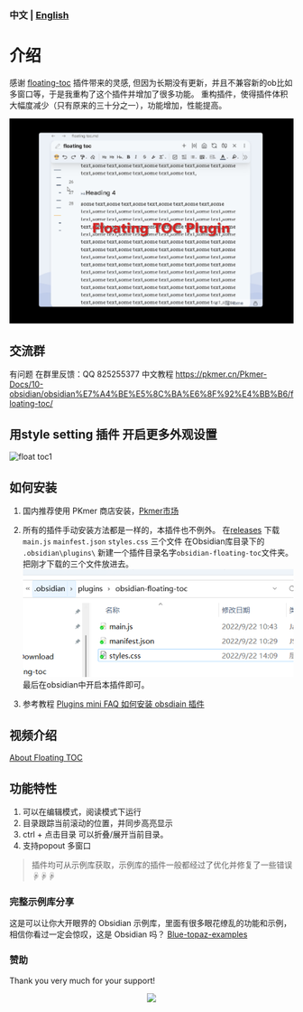 ### 中文 | [English](./README.md)
# 介绍

   
感谢 [floating-toc](https://github.com/curtgrimes/obsidian-floating-toc-plugin) 插件带来的灵感, 但因为长期没有更新，并且不兼容新的ob比如多窗口等，于是我重构了这个插件并增加了很多功能。
重构插件，使得插件体积大幅度减少（只有原来的三十分之一），功能增加，性能提高。


 ![](https://raw.githubusercontent.com/cumany/cumany/main/pic/202209171712621.gif)

## 交流群
 有问题 在群里反馈：QQ 825255377
 中文教程 https://pkmer.cn/Pkmer-Docs/10-obsidian/obsidian%E7%A4%BE%E5%8C%BA%E6%8F%92%E4%BB%B6/floating-toc/

## 用style setting 插件 开启更多外观设置

![float toc1](https://user-images.githubusercontent.com/42957010/195370659-d77a7c31-1711-42b3-80fc-3b9a06eb9b0c.gif)

## 如何安装

1.  国内推荐使用 PKmer 商店安装，[Pkmer市场](https://pkmer.cn/products/plugin/pluginMarket/?floating-toc)

2.  所有的插件手动安装方法都是一样的，本插件也不例外。 
    在[releases](https://github.com/cumany/obsidian-floating-toc-plugin/releases) 下载 `main.js` `mainfest.json` `styles.css` 三个文件
    在Obsidian库目录下的 `.obsidian\plugins\` 新建一个插件目录名字`obsidian-floating-toc`文件夹。把刚才下载的三个文件放进去。
     ![](https://raw.githubusercontent.com/cumany/cumany/main/pic/202209221439471.png)
    最后在obsidian中开启本插件即可。
3.   参考教程
    [Plugins mini FAQ ](https://forum.obsidian.md/t/plugins-mini-faq/7737)
    [如何安装 obsdiain 插件](https://publish.obsidian.md/chinesehelp/01+2021%E6%96%B0%E6%95%99%E7%A8%8B/%E5%A6%82%E4%BD%95%E5%AE%89%E8%A3%85obsdiain%E6%8F%92%E4%BB%B6)


## 视频介绍

[About Floating TOC](https://www.bilibili.com/video/BV1Ze4y1C7Yw/)

## 功能特性

1. 可以在编辑模式，阅读模式下运行
2. 目录跟踪当前滚动的位置，并同步高亮显示
3. ctrl + 点击目录 可以折叠/展开当前目录。
4. 支持popout 多窗口

> 插件均可从示例库获取，示例库的插件一般都经过了优化并修复了一些错误
☟☟☟
### 完整示例库分享

这是可以让你大开眼界的 Obsidian 示例库，里面有很多眼花缭乱的功能和示例，相信你看过一定会惊叹，这是 Obsidian 吗？
[Blue-topaz-examples](https://github.com/cumany/Blue-topaz-examples)

### 赞助

Thank you very much for your support!

<div align="center">
<img src="https://ghproxy.net/https://raw.githubusercontent.com/cumany/cumany/main/pic/202209192228895.png" width="400px">
</div>
